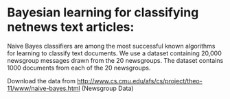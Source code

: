 # Bayesian learning for classifying netnews text articles:




Naive Bayes classifiers are among the most successful known algorithms for learning to classify text documents. We use a dataset containing 20,000 newsgroup messages drawn from the 20 newsgroups. The dataset contains 1000 documents from each of the 20 newsgroups. 

Download the data from http://www.cs.cmu.edu/afs/cs/project/theo-11/www/naive-bayes.html (Newsgroup Data)

